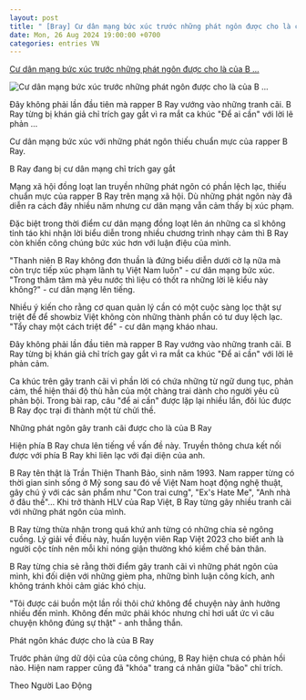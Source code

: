 ```yaml
---
layout: post
title: " [Bray] Cư dân mạng bức xúc trước những phát ngôn được cho là của B ..."
date: Mon, 26 Aug 2024 19:00:00 +0700
categories: entries VN
---
```

[Cư dân mạng bức xúc trước những phát ngôn được cho là của B ...](https://2sao.vn/cu-dan-mang-buc-xuc-truoc-nhung-phat-ngon-duoc-cho-la-cua-bray-trong-qua-khu-n-390543.html)

![Cư dân mạng bức xúc trước những phát ngôn được cho là của B ...](https://2sao.vietnamnetjsc.vn/images/2024/08/26/20/48/page.jpg)

Đây không phải lần đầu tiên mà rapper B Ray vướng vào những tranh cãi. B Ray từng bị khán giả chỉ trích gay gắt vì ra mắt ca khúc "Để ai cần" với lời lẽ phản ...

Cư dân mạng bức xúc với những phát ngôn thiếu chuẩn mực của rapper B Ray.



B Ray đang bị cư dân mạng chỉ trích gay gắt

Mạng xã hội đồng loạt lan truyền những phát ngôn có phần lệch lạc, thiếu chuẩn mực của rapper B Ray trên mạng xã hội. Dù những phát ngôn này đã diễn ra cách đây nhiều năm nhưng cư dân mạng vẫn cảm thấy bị xúc phạm.

Đặc biệt trong thời điểm cư dân mạng đồng loạt lên án những ca sĩ không tỉnh táo khi nhận lời biểu diễn trong nhiều chương trình nhạy cảm thì B Ray còn khiến công chúng bức xúc hơn với luận điệu của mình.

"Thanh niên B Ray không đơn thuần là đứng biểu diễn dưới cờ lạ nữa mà còn trực tiếp xúc phạm lãnh tụ Việt Nam luôn" - cư dân mạng bức xúc. "Trong thâm tâm mà yêu nước thì liệu có thốt ra những lời lẽ kiểu này không?" - cư dân mạng lên tiếng.

Nhiều ý kiến cho rằng cơ quan quản lý cần có một cuộc sàng lọc thật sự triệt để để showbiz Việt không còn những thành phần có tư duy lệch lạc. "Tẩy chay một cách triệt để" - cư dân mạng kháo nhau.

Đây không phải lần đầu tiên mà rapper B Ray vướng vào những tranh cãi. B Ray từng bị khán giả chỉ trích gay gắt vì ra mắt ca khúc "Để ai cần" với lời lẽ phản cảm.

Ca khúc trên gây tranh cãi vì phần lời có chứa những từ ngữ dung tục, phản cảm, thể hiện thái độ thù hằn của một chàng trai dành cho người yêu cũ phản bội. Trong bài rap, câu "để ai cần" được lặp lại nhiều lần, đôi lúc được B Ray đọc trại đi thành một từ chửi thề.



Những phát ngôn gây tranh cãi được cho là của B Ray

Hiện phía B Ray chưa lên tiếng về vấn đề này. Truyền thông chưa kết nối được với phía B Ray khi liên lạc với đại diện của anh.

B Ray tên thật là Trần Thiện Thanh Bảo, sinh năm 1993. Nam rapper từng có thời gian sinh sống ở Mỹ song sau đó về Việt Nam hoạt động nghệ thuật, gây chú ý với các sản phẩm như "Con trai cưng", "Ex's Hate Me", "Anh nhà ở đâu thế"… Khi trở thành HLV của Rap Việt, B Ray từng gây nhiều tranh cãi với những phát ngôn của mình.

B Ray từng thừa nhận trong quá khứ anh từng có những chia sẻ ngông cuồng. Lý giải về điều này, huấn luyện viên Rap Việt 2023 cho biết anh là người cộc tính nên mỗi khi nóng giận thường khó kiềm chế bản thân.

B Ray từng chia sẻ rằng thời điểm gây tranh cãi vì những phát ngôn của mình, khi đối diện với những gièm pha, những bình luận công kích, anh không tránh khỏi cảm giác khó chịu.

"Tôi được cái buồn một lần rồi thôi chứ không để chuyện này ảnh hưởng nhiều đến mình. Không đến mức phải khóc nhưng chỉ hơi uất ức vì câu chuyện không đúng sự thật" - anh thẳng thắn.



Phát ngôn khác được cho là của B Ray

Trước phản ứng dữ dội của của công chúng, B Ray hiện chưa có phản hồi nào. Hiện nam rapper cũng đã "khóa" trang cá nhân giữa "bão" chỉ trích.

Theo Người Lao Động

